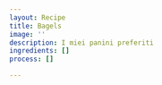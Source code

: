 ```yaml
---
layout: Recipe
title: Bagels
image: ''
description: I miei panini preferiti
ingredients: []
process: []

---
```


